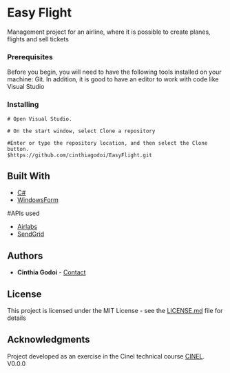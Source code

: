 # Easy Flight

Management project for an airline, where it is possible to create planes, flights and sell tickets

### Prerequisites

Before you begin, you will need to have the following tools installed on your machine: Git. In addition, it is good to have an editor to work with code like Visual Studio

### Installing

```
# Open Visual Studio.

# On the start window, select Clone a repository

#Enter or type the repository location, and then select the Clone button.
$https://github.com/cinthiagodoi/EasyFlight.git
```
## Built With

* [C#](https://learn.microsoft.com/en-us/dotnet/csharp/)
* [WindowsForm](https://learn.microsoft.com/pt-br/dotnet/desktop/winforms/overview/?view=netdesktop-7.0)

#APIs used
* [Airlabs](https://airlabs.co/docs/airports) 
* [SendGrid](https://sendgrid.com/) 

## Authors

* **Cinthia Godoi** - [Contact](https://www.linkedin.com/in/cinthia-godoi/)

## License

This project is licensed under the MIT License - see the [LICENSE.md](LICENSE.md) file for details

## Acknowledgments
Project developed as an exercise in the Cinel technical course [CINEL](https://www.cinel.pt/appv2).
V0.0.0
